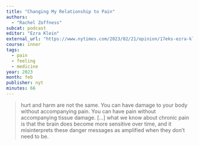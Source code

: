 ```yaml
---
title: "Changing My Relationship to Pain"
authors:
  - "Rachel Zoffness"
subcat: podcast
editor: "Ezra Klein"
external_url: "https://www.nytimes.com/2023/02/21/opinion/17eks-ezra-klein-podcast-rachel-zoffness.html"
course: inner
tags:
  - pain
  - feeling
  - medicine
year: 2023
month: feb
publisher: nyt
minutes: 66
---
```


> hurt and harm are not the same. You can have damage to your body without accompanying pain. You can have pain without accompanying tissue damage. [...] what we know about chronic pain is that the brain does become more sensitive over time, and it misinterprets these danger messages as amplified when they don’t need to be.
